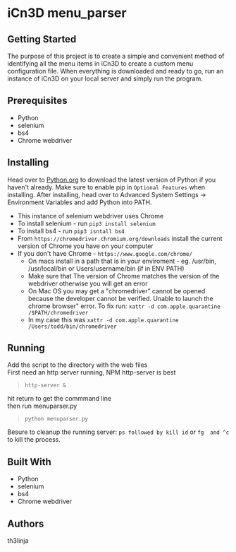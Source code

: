 # iCn3D menu_parser

## Getting Started
The purpose of this project is to create a simple and convenient method of identifying all the menu items in iCn3D to create a custom menu configuration file. When everything is downloaded and ready to go, run an instance of iCn3D on your local server and simply run the program.

## Prerequisites
* Python
* selenium
* bs4
* Chrome webdriver

## Installing
Head over to [Python.org](https://www.python.org/) to download the latest version of Python if you haven't already. Make sure to enable pip in  `Optional Features` when installing. After installing, head over to Advanced System Settings -> Environment Variables and add Python into PATH. 
* This instance of selenium webdriver uses Chrome
* To install selenium - run `pip3 install selenium`
* To install bs4 - run `pip3 isntall bs4`
* From `https://chromedriver.chromium.org/downloads` install the current version of Chrome you have on your computer
* If you don't have Chrome - `https://www.google.com/chrome/`
  * On macs install in a path that is in your enviroment - eg. /usr/bin, /usr/local/bin or Users/username/bin (if in ENV PATH)
  * Make sure that The version of Chrome matches the version of the webdriver otherwise you will get an error
  * On Mac OS you may get a "chromedriver” cannot be opened because the developer cannot be verified. Unable to launch the chrome browser" error. To fix run: `xattr -d com.apple.quarantine /$PATH/chromedriver` 
  * In my case this was `xattr -d com.apple.quarantine /Users/todd/bin/chromedriver`
 
## Running
Add the script to the directory with the web files <br>
First need an http server running, NPM http-server is best<br>
> `http-server &`
>
hit return to get the commmand line <br>
then run menuparser.py<br>
> `python menuparser.py`
> 
Besure to cleanup the running server: `ps followed by kill id` or `fg  and ^c` to kill the process.

## Built With
* Python
* selenium
* bs4
* Chrome webdriver
  
## Authors
th3linja
